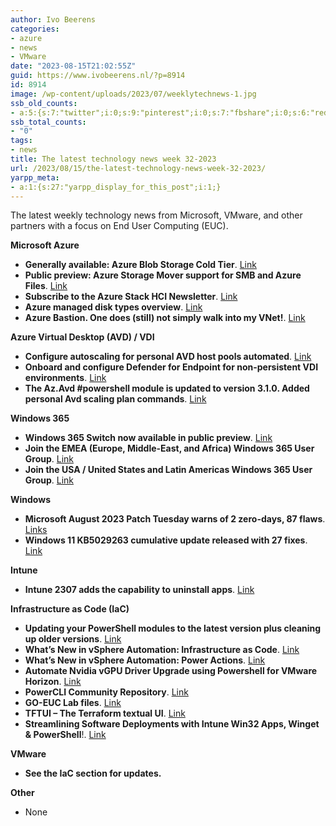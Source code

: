 ```yaml
---
author: Ivo Beerens
categories:
- azure
- news
- VMware
date: "2023-08-15T21:02:55Z"
guid: https://www.ivobeerens.nl/?p=8914
id: 8914
image: /wp-content/uploads/2023/07/weeklytechnews-1.jpg
ssb_old_counts:
- a:5:{s:7:"twitter";i:0;s:9:"pinterest";i:0;s:7:"fbshare";i:0;s:6:"reddit";i:0;s:6:"tumblr";N;}
ssb_total_counts:
- "0"
tags:
- news
title: The latest technology news week 32-2023
url: /2023/08/15/the-latest-technology-news-week-32-2023/
yarpp_meta:
- a:1:{s:27:"yarpp_display_for_this_post";i:1;}
---
```


The latest weekly technology news from Microsoft, VMware, and other partners with a focus on End User Computing (EUC).

**Microsoft Azure**

- **Generally available: Azure Blob Storage Cold Tier**. [Link](https://azure.microsoft.com/en-gb/updates/generally-available-azure-cold-storage/)
- **Public preview: Azure Storage Mover support for SMB and Azure Files**. [Link](https://azure.microsoft.com/en-us/updates/public-preview-azure-storage-mover-support-for-smb-and-azure-files/)
- **Subscribe to the Azure Stack HCI Newsletter**. [Link](https://storagespacesdirect.us19.list-manage.com/subscribe?u=b26941fc3bebfe934bd3b6189&id=190b4d5ddf)
- **Azure managed disk types overview**. [Link](https://learn.microsoft.com/en-us/azure/virtual-machines/disks-types)
- **Azure Bastion. One does (still) not simply walk into my VNet!**. [Link](https://www.youtube.com/watch?v=7YdS--Pfxyo)

**Azure Virtual Desktop (AVD) / VDI**

- **Configure autoscaling for personal AVD host pools automated**. [Link](https://www.rozemuller.com/configure-autoscaling-for-personal-avd-host-pools-automated/)
- **Onboard and configure Defender for Endpoint for non-persistent VDI environments**. [Link](https://jeffreyappel.nl/onboard-and-configure-defender-for-endpoint-for-non-persistent-vdi-environments/)
- **The Az.Avd #powershell module is updated to version 3.1.0. Added personal Avd scaling plan commands**. [Link](https://www.powershellgallery.com/packages/Az.Avd/3.1.0)

**Windows 365**

- **Windows 365 Switch now available in public preview**. [Link](https://techcommunity.microsoft.com/t5/windows-it-pro-blog/windows-365-switch-now-available-in-public-preview/ba-p/3891857)
- **Join the EMEA (Europe, Middle-East, and Africa) Windows 365 User Group**. [Link](https://www.meetup.com/nl-NL/emea-windows-365-user-group/)
- **Join the USA / United States and Latin Americas Windows 365 User Group**. [Link](https://www.meetup.com/nl-NL/us-windows-365-user-group/)

**Windows**

- **Microsoft August 2023 Patch Tuesday warns of 2 zero-days, 87 flaws**. [Links](https://www.bleepingcomputer.com/news/microsoft/microsoft-august-2023-patch-tuesday-warns-of-2-zero-days-87-flaws/)
- **Windows 11 KB5029263 cumulative update released with 27 fixes**. [Link](https://www.bleepingcomputer.com/news/microsoft/windows-11-kb5029263-cumulative-update-released-with-27-fixes/)

**Intune**

- **Intune 2307 adds the capability to uninstall apps**. [Link](https://learn.microsoft.com/en-us/mem/intune/apps/apps-add)

**Infrastructure as Code (IaC)**

- **Updating your PowerShell modules to the latest version plus cleaning up older versions**. [Link](https://powershellisfun.com/2022/07/11/updating-your-powershell-modules-to-the-latest-version-plus-cleaning-up-older-versions/)
- **What’s New in vSphere Automation: Infrastructure as Code**. [Link](https://blogs.vmware.com/vsphere/2023/08/whats-new-in-vsphere-automation-infrastructure-as-code.html?)
- **What’s New in vSphere Automation: Power Actions**. [Link](https://blogs.vmware.com/vsphere/2023/08/whats-new-vsphere-automation-power-actions-powercli.html)
- **Automate Nvidia vGPU Driver Upgrade using Powershell for VMware Horizon**. [Link](https://techcollective.blog/automate-nvidia-vgpu-driver-upgrade-using-powershell-for-vmware-horizon/)
- **PowerCLI Community Repository**. [Link](https://github.com/vmware/PowerCLI-Example-Scripts)
- **GO-EUC Lab files**. [Link](https://github.com/GO-EUC/go-euc-lab)
- **TFTUI – The Terraform textual UI**. [Link](https://github.com/idoavrah/terraform-tui)
- **Streamlining Software Deployments with Intune Win32 Apps, Winget &amp; PowerShell**!. [Link](https://github.com/jmanuelng/MEM_AppWin32_VSCode)

**VMware**

- **See the IaC section for updates.**

**Other**

- None
